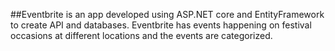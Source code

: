 ##Eventbrite is an app developed using ASP.NET core and EntityFramework to create API and databases. Eventbrite has events happening on festival occasions at different locations and the events are categorized.
